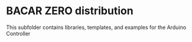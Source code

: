 # BACAR ZERO distribution #

This subfolder contains libraries, templates, and examples for the Arduino Controller


